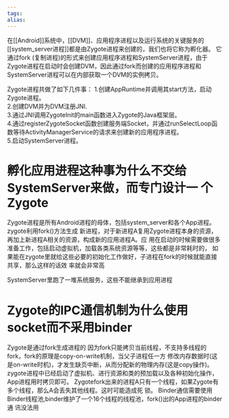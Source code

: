 ```yaml
---
tags: 
alias:
---
```

在[[Android]]系统中，[[DVM]]、应用程序进程以及运行系统的关键服务的[[system_server进程]]都是由Zygote进程来创建的，我们也将它称为孵化器。
它通过fork  (复制进程)的形式来创建应用程序进程和SystemServer进程，由于Zygote进程在启动时会创建DVM，因此通过fork而创建的应用程序进程和SystemServer进程可以在内部获取一个DVM的实例拷贝。



Zygote进程共做了如下几件事：
1.创建AppRuntime并调用其start方法，启动Zygote进程。  
2.创建DVM并为DVM注册JNI.  
3.通过JNI调用ZygoteInit的main函数进入Zygote的Java框架层。  
4.通过registerZygoteSocket函数创建服务端Socket，并通过runSelectLoop函数等待ActivityManagerService的请求来创建新的应用程序进程。  
5.启动SystemServer进程。

# 孵化应用进程这种事为什么不交给SystemServer来做，而专门设计一 个Zygote
Zygote进程是所有Android进程的母体，包括system_server和各个App进程。zygote利用fork()方法生成 新进程，对于新进程A复用Zygote进程本身的资源，再加上新进程A相关的资源，构成新的应用进程A。应 用在启动的时候需要做很多准备工作，包括启动虚拟机，加载各类系统资源等等，这些都是非常耗时的， 如果能在zygote里就给这些必要的初始化工作做好，子进程在fork的时候就能直接共享，那么这样的话效 率就会非常高

SystemServer里跑了一堆系统服务，这些不能继承到应用进程

# Zygote的IPC通信机制为什么使用socket而不采用binder
Zygote是通过fork生成进程的 
因为fork只能拷贝当前线程，不支持多线程的fork，fork的原理是copy-on-write机制，当父子进程任一方 修改内存数据时(这是on-write时机)，才发生缺页中断，从而分配新的物理内存(这是copy操作)。 
zygote进程中已经启动了虚拟机、进行资源和类的预加载以及各种初始化操作，App进程用时拷贝即可。 Zygotefork出来的进程A只有一个线程，如果Zygote有多个线程，那么A会丢失其他线程。这时可能造成死 锁。 
Binder通信需要使用Binder线程池,binder维护了一个16个线程的线程池，fork()出的App进程的binder通 讯没法用


